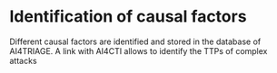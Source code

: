 
# Identification of causal factors

Different causal factors are identified and stored in the database of AI4TRIAGE. A link with AI4CTI allows to identify the TTPs of complex attacks
